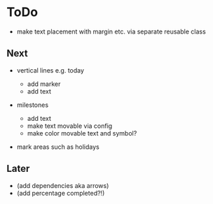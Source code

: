 # ToDo

* make text placement with margin etc. via separate reusable class


## Next

* vertical lines e.g. today
    * add marker
    * add text

* milestones
    * add text
    * make text movable via config
    * make color movable text and symbol?

* mark areas such as holidays


## Later

* (add dependencies aka arrows)
* (add percentage completed?!)
